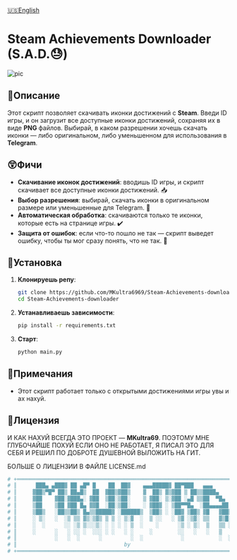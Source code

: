 [🇺🇸English](https://github.com/MKultra6969/steam_achievements_downloader/blob/main/README.ENG.md)

# **Steam Achievements Downloader (S.A.D.😓)** 
![pic](https://github.com/user-attachments/assets/14aad32c-5c15-4501-b70b-0c065a507edc)

## 📌**Описание**

Этот скрипт позволяет скачивать иконки достижений с **Steam**. Введи ID игры, и он загрузит все доступные иконки достижений, сохраняя их в виде **PNG** файлов. Выбирай, в каком разрешении хочешь скачать иконки — либо оригинальном, либо уменьшенном для использования в **Telegram**.

## 😲**Фичи**

- **Скачивание иконок достижений**: вводишь ID игры, и скрипт скачивает все доступные иконки достижений. 📥
- **Выбор разрешения**: выбирай, скачать иконки в оригинальном размере или уменьшенные для Telegram. 📸
- **Автоматическая обработка**: скачиваются только те иконки, которые есть на странице игры. ✔️
- **Защита от ошибок**: если что-то пошло не так — скрипт выведет ошибку, чтобы ты мог сразу понять, что не так. 🚫

## 📼**Установка**

1. **Клонируешь репу**:
    ```bash
    git clone https://github.com/MKultra6969/Steam-Achievements-downloader
    cd Steam-Achievements-downloader
    ```

2. **Устанавливаешь зависимости**:
    ```bash
    pip install -r requirements.txt
    ```

3. **Старт**:
    ```bash
    python main.py
    ```

## 📝**Примечания**

- Этот скрипт работает только с открытыми достижениями игры увы и ах нахуй.

## 🩵**Лицензия**

 И КАК НАХУЙ ВСЕГДА ЭТО ПРОЕКТ — **MKultra69**. ПОЭТОМУ МНЕ ГЛУБОЧАЙШЕ ПОХУЙ ЕСЛИ ОНО НЕ РАБОТАЕТ, Я ПИСАЛ ЭТО ДЛЯ СЕБЯ И РЕШИЛ ПО ДОБРОТЕ ДУШЕВНОЙ ВЫЛОЖИТЬ НА ГИТ.

 БОЛЬШЕ О ЛИЦЕНЗИИ В ФАЙЛЕ LICENSE.md

```bash
# +═════════════════════════════════════════════════════════════════════════+
# ║      ███▄ ▄███▓ ██ ▄█▀ █    ██  ██▓    ▄▄▄█████▓ ██▀███   ▄▄▄           ║
# ║     ▓██▒▀█▀ ██▒ ██▄█▒  ██  ▓██▒▓██▒    ▓  ██▒ ▓▒▓██ ▒ ██▒▒████▄         ║
# ║     ▓██    ▓██░▓███▄░ ▓██  ▒██░▒██░    ▒ ▓██░ ▒░▓██ ░▄█ ▒▒██  ▀█▄       ║
# ║     ▒██    ▒██ ▓██ █▄ ▓▓█  ░██░▒██░    ░ ▓██▓ ░ ▒██▀▀█▄  ░██▄▄▄▄██      ║
# ║     ▒██▒   ░██▒▒██▒ █▄▒▒█████▓ ░██████▒  ▒██▒ ░ ░██▓ ▒██▒ ▓█   ▓██▒     ║
# ║     ░ ▒░   ░  ░▒ ▒▒ ▓▒░▒▓▒ ▒ ▒ ░ ▒░▓  ░  ▒ ░░   ░ ▒▓ ░▒▓░ ▒▒   ▓▒█░     ║
# ║     ░  ░      ░░ ░▒ ▒░░░▒░ ░ ░ ░ ░ ▒  ░    ░      ░▒ ░ ▒░  ▒   ▒▒ ░     ║
# ║     ░      ░   ░ ░░ ░  ░░░ ░ ░   ░ ░     ░        ░░   ░   ░   ▒        ║
# ║            ░   ░  ░      ░         ░  ░            ░           ░  ░     ║
# ║                                  by                                     ║
# +═════════════════════════════════════════════════════════════════════════+
